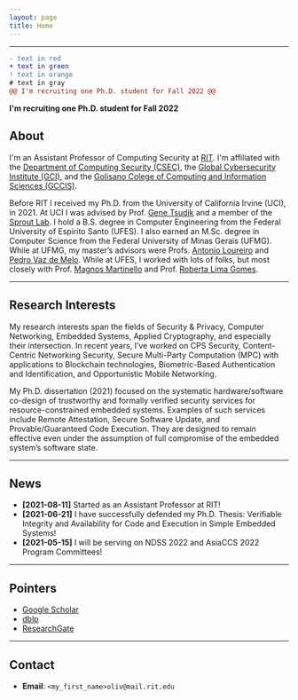 ```yaml
---
layout: page
title: Home
---
```


___

```diff
- text in red
+ text in green
! text in orange
# text in gray
@@ I'm recruiting one Ph.D. student for Fall 2022 @@
```
**I'm recruiting one Ph.D. student for Fall 2022**

## About

I'm an Assistant Professor of Computing Security at [RIT](rit.edu).
I'm affiliated with the [Department of Computing Security (CSEC)](https://www.rit.edu/computing/department-computing-security), the [Global Cybersecurity Institute (GCI)](https://www.rit.edu/cybersecurity/facilities), and the [Golisano Colege of Computing and Information Sciences (GCCIS)](https://www.rit.edu/computing/).

Before RIT I received my Ph.D. from the University of California Irvine (UCI), in 2021.
At UCI I was advised by Prof. [Gene Tsudik](https://www.ics.uci.edu/~gts/) and a member of the [Sprout Lab](http://sprout.ics.uci.edu/).
I hold a B.S. degree in Computer Engineering from the Federal University of Espirito Santo (UFES).
I also earned an M.Sc. degree in Computer Science from the Federal University of Minas Gerais (UFMG).
While at UFMG, my master’s advisors were Profs. [Antonio Loureiro](https://homepages.dcc.ufmg.br/~loureiro/)  and [Pedro Vaz de Melo](https://homepages.dcc.ufmg.br/~olmo/wordpress/).
While at UFES, I worked with lots of folks, but most closely with Prof. [Magnos Martinello](http://www.inf.ufes.br/~magnos/) and Prof. [Roberta Lima Gomes](http://www.inf.ufes.br/~rgomes/index_e.html).

___

## Research Interests

My research interests span the fields of Security & Privacy, Computer Networking, Embedded Systems, Applied Cryptography, and especially their intersection.
In recent years, I’ve worked on CPS Security, Content-Centric Networking Security, Secure Multi-Party Computation (MPC) with applications to Blockchain technologies, Biometric-Based Authentication and Identification, and Opportunistic Mobile Networking.

My Ph.D. dissertation (2021) focused on the systematic hardware/software co-design of trustworthy and formally verified security services for resource-constrained embedded systems.
Examples of such services include Remote Attestation, Secure Software Update, and Provable/Guaranteed Code Execution.
They are designed to remain effective even under the assumption of full compromise of the embedded system’s software state.

___


## News

+ **[2021-08-11]** Started as an Assistant Professor at RIT!
+ **[2021-06-21]** I have successfully defended my Ph.D. Thesis: Verifiable Integrity and Availability for Code and Execution in Simple Embedded Systems!
+ **[2021-05-15]** I will be serving on NDSS 2022 and AsiaCCS 2022 Program Committees!

___


## Pointers

+ [Google Scholar](https://scholar.google.com/citations?user=2ITEX20AAAAJ&hl=en&oi=ao)
+ [dblp](https://dblp.org/pid/173/5375.html)
+ [ResearchGate](https://www.researchgate.net/profile/Ivan_De_Oliveira_Nunes2)

___

## Contact
+ **Email**: `<my_first_name>oliv@mail.rit.edu`


